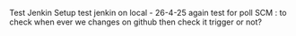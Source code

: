 Test Jenkin Setup
 test jenkin on local - 26-4-25
again test for poll SCM : to check when ever we changes on github then check it trigger or not? 
